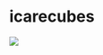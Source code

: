 # icarecubes
<img src="https://lh3.googleusercontent.com/BfsDj6AUZ2f3oZ9RIBzwN3LOF8NuJUgYhxkEYln1vcFJ3HbyHjJYR2M7Fhd4p_rbq5MnxVwyT72MKp5rEwrqRqVlr7fHc3fCwFvH9enLT_qvGdKoz6MR-1seN879HTNDPHiAGNgkJYLKmEXFblNz2QWKeMftS7Kg-MfQf2xgd8YXxBBsZhdELrlK-5faboVq0gZKYmZ_q-PP_3eZlFOHRAekyOk263WAFZ_75E5eocSW284xgHZ-p71RPj7__x92OfGoCKXPrgH5WwVJek0GjsDg7cnkcmBWecnJ_KhLVtpABsIkX2ii_kkop08UE6oMufYGoLBIdQRxxwJHoXZSAwLd2KVhiLVbxRZ5bbkACDGxlMeZixmD83H4tk6-ySsfrUvPeg03Rtpyywv9JeQxhZqUfU8OKy4boW6qC_J8wvNlYCaJM1G7rKWnn0gHfP5xKHEVBiHzMlFcqxDhGWYSjuo0TrKyf6h0JAGlwa7rb4xhbFWzvJhsJpgO6J1fTKJqQPfaEKm-SFYEbM8tZH1_k9BCm8n24xMNXNm1vragqJ12NJIDKrDfk1_mUgbZbmJX24sSlFOb6DGpxWAUCXBMdgAoFZgVZ-4-z-tgTm2x1acBuDwq8xxn5KQzZ_he7kVsCadjqgODe541nZupnrq5VvGeS_mdZC6oGwcGTWJiRA=w1235-h926-no">
